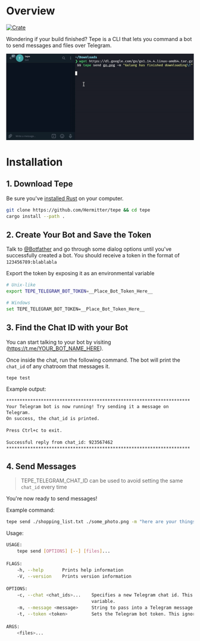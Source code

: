 # Overview

[![Crate](https://img.shields.io/crates/v/tepe.svg)](https://crates.io/crates/tepe)

Wondering if your build finished? Tepe is a CLI that lets you command a bot to send messages and files over Telegram.

![](assets/preview.gif)

# Installation

## 1. Download Tepe

Be sure you've [installed Rust](http://rustup.rs/) on your computer.

```bash
git clone https://github.com/Hermitter/tepe && cd tepe
cargo install --path .
```

## 2. Create Your Bot and Save the Token

Talk to [@Botfather](https://t.me/botfather) and go through some dialog options until you've successfully created a bot. You should receive a token in the format of `123456789:blablabla`

Export the token by exposing it as an environmental variable

```bash
# Unix-like
export TEPE_TELEGRAM_BOT_TOKEN=__Place_Bot_Token_Here__
```

```bash
# Windows
set TEPE_TELEGRAM_BOT_TOKEN=__Place_Bot_Token_Here__
```

## 3. Find the Chat ID with your Bot

You can start talking to your bot by visiting (https://t.me/YOUR_BOT_NAME_HERE).

Once inside the chat, run the following command. The bot will print the `chat_id` of any chatroom that messages it.

```
tepe test
```

Example output:

```
*********************************************************************
Your Telegram bot is now running! Try sending it a message on Telegram.
On success, the chat_id is printed.

Press Ctrl+c to exit.

Successful reply from chat_id: 923567462
*********************************************************************
```

## 4. Send Messages

> TEPE_TELEGRAM_CHAT_ID can be used to avoid setting the same `chat_id` every time

You're now ready to send messages!

Example command:

```bash
tepe send ./shopping_list.txt ./some_photo.png -m "here are your things"
```

Usage:

```bash
USAGE:
    tepe send [OPTIONS] [--] [files]...

FLAGS:
    -h, --help       Prints help information
    -V, --version    Prints version information

OPTIONS:
    -c, --chat <chat_ids>...    Specifies a new Telegram chat id. This will not ignore the TEPE_TELEGRAM_CHAT_ID
                                variable.
    -m, --message <message>     String to pass into a Telegram message.
    -t, --token <token>         Sets the Telegram bot token. This ignores the TEPE_TELEGRAM_BOT_TOKEN variable.

ARGS:
    <files>...
```
